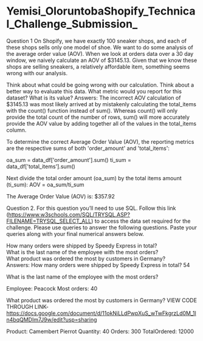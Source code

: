 # Yemisi_OloruntobaShopify_Technical_Challenge_Submission_
Question 1
On Shopify, we have exactly 100 sneaker shops, and each of these shops sells only one model of shoe. We want to do some analysis of the average order value (AOV). When we look at orders data over a 30 day window, we naively calculate an AOV of $3145.13. Given that we know these shops are selling sneakers, a relatively affordable item, something seems wrong with our analysis. 

Think about what could be going wrong with our calculation. Think about a better way to evaluate this data.
What metric would you report for this dataset?
What is its value?
Answers:
The incorrect AOV calculation of $3145.13 was most likely arrived at by mistakenly calculating the total_items with the count() function instead of sum(). Whereas count() will only provide the total count of the number of rows, sum() will more accurately provide the AOV value by adding together all of the values in the total_items column.

To determine the correct Average Order Value (AOV), the reporting metrics are the respective sums of both 'order_amount' and 'total_items':

oa_sum = data_df['order_amount'].sum()
ti_sum = data_df['total_items'].sum()

Next divide the total order amount (oa_sum) by the total items amount (ti_sum):
AOV = oa_sum/ti_sum

The Average Order Value (AOV) is: $357.92


Question 2.
For this question you’ll need to use SQL. Follow this link (https://www.w3schools.com/SQL/TRYSQL.ASP?FILENAME=TRYSQL_SELECT_ALL) to access the data set required for the challenge. Please use queries to answer the following questions. Paste your queries along with your final numerical answers below.

How many orders were shipped by Speedy Express in total?\
What is the last name of the employee with the most orders?\
What product was ordered the most by customers in Germany?\
Answers:
How many orders were shipped by Speedy Express in total? 54

What is the last name of the employee with the most orders?

Employee: Peacock
Most orders: 40

What product was ordered the most by customers in Germany?
 VIEW CODE THROUGH LINK- https://docs.google.com/document/d/11okNiLLdPwpXuS_wTwFkgrzLd0M_1ln4bqQMDIm7J9w/edit?usp=sharing
 
Product: Camembert Pierrot
Quantity: 40
Orders: 300
TotalOrdered: 12000
